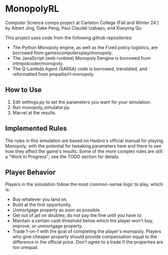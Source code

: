 # MonopolyRL
Computer Science comps project at Carleton College (Fall and Winter 24') by Albert Jing, Dake Peng, Paul Claudel Izabayo, and Xiaoying Qu

This project uses code from the following github repositories:
- The Python Monopoly engine, as well as the Fixed policy logistics, are borrowed from gamescomputersplay/monopoly.
- The JavaScript (web runtime) Monopoly Eengine is borrowed from intrepidcoder/monopoly.
- The Q-Lambda Agent (SARSA) code is borrowed, translated, and reformatted from pmpailis/rl-monopoly.

## How to Use

1. Edit settings.py to set the parameters you want for your simulation.
2. Run monopoly_simulator.py.
3. Marvel at the results.

## Implemented Rules

The rules in this simulation are based on Hasbro's official manual for playing Monopoly, with the potential for tweaking parameters here and there to see how they affect the game's results. Some of the more complex rules are still a "Work In Progress"; see the TODO section for details.

## Player Behavior

Players in the simulation follow the most common-sense logic to play, which is:
- Buy whatever you land on.
- Build at the first opportunity.
- Unmortgage property as soon as possible.
- Get out of jail on doubles; do not pay the fine until you have to.
- Maintain a certain cash threshold below which the player won't buy, improve, or unmortgage property.
- Trade 1-on-1 with the goal of completing the player's monopoly. Players who give cheaper property should provide compensation equal to the difference in the official price. Don't agree to a trade if the properties are too unequal.